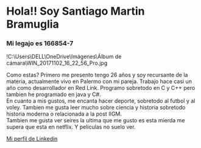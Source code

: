 # Hola!! Soy  Santiago Martin Bramuglia
### Mi legajo es 166854-7  

!C:\Users\DELL\OneDrive\Imágenes\Álbum de cámara\WIN_20171102_16_22_56_Pro.jpg

Como estas? Primero me presento tengo 26 años y soy recursante de la materia, actualmente vivo en Palermo con mi pareja. Trabajo hace casi un año como desarrollador en Red Link. Programo sobretodo en C y C++ pero tambien he programado en java y C#.  
En cuanto a mis gustos, me encanta hacer deporte, sobretodo al futbol y al voley. Tambien me gusta leer mucho sobre ciencia y historia sobretodo historia moderna o relacionada a la post IIGM.  
Tambien me gusta ver seires la ultima que me gusto es esta mierda me supera que esta en netflix. Y peliculas no suelo ver.  

[Mi perfil de Linkedin](https://www.linkedin.com/in/santiago-martin-bramuglia-08089b60/)